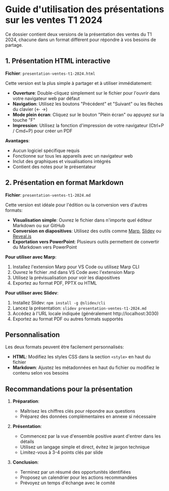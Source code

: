 # Guide d'utilisation des présentations sur les ventes T1 2024

Ce dossier contient deux versions de la présentation des ventes du T1 2024, chacune dans un format différent pour répondre à vos besoins de partage.

## 1. Présentation HTML interactive

**Fichier**: `presentation-ventes-t1-2024.html`

Cette version est la plus simple à partager et à utiliser immédiatement:

- **Ouverture**: Double-cliquez simplement sur le fichier pour l'ouvrir dans votre navigateur web par défaut
- **Navigation**: Utilisez les boutons "Précédent" et "Suivant" ou les flèches du clavier (← →)
- **Mode plein écran**: Cliquez sur le bouton "Plein écran" ou appuyez sur la touche "F"
- **Impression**: Utilisez la fonction d'impression de votre navigateur (Ctrl+P / Cmd+P) pour créer un PDF

**Avantages**:
- Aucun logiciel spécifique requis
- Fonctionne sur tous les appareils avec un navigateur web
- Inclut des graphiques et visualisations intégrés
- Contient des notes pour le présentateur

## 2. Présentation en format Markdown

**Fichier**: `presentation-ventes-t1-2024.md`

Cette version est idéale pour l'édition ou la conversion vers d'autres formats:

- **Visualisation simple**: Ouvrez le fichier dans n'importe quel éditeur Markdown ou sur GitHub
- **Conversion en diapositives**: Utilisez des outils comme [Marp](https://marp.app/), [Slidev](https://sli.dev/) ou [Reveal.js](https://revealjs.com/)
- **Exportation vers PowerPoint**: Plusieurs outils permettent de convertir du Markdown vers PowerPoint

**Pour utiliser avec Marp**:
1. Installez l'extension Marp pour VS Code ou utilisez Marp CLI
2. Ouvrez le fichier .md dans VS Code avec l'extension Marp
3. Utilisez la prévisualisation pour voir les diapositives
4. Exportez au format PDF, PPTX ou HTML

**Pour utiliser avec Slidev**:
1. Installez Slidev: `npm install -g @slidev/cli`
2. Lancez la présentation: `slidev presentation-ventes-t1-2024.md`
3. Accédez à l'URL locale indiquée (généralement http://localhost:3030)
4. Exportez au format PDF ou autres formats supportés

## Personnalisation

Les deux formats peuvent être facilement personnalisés:

- **HTML**: Modifiez les styles CSS dans la section `<style>` en haut du fichier
- **Markdown**: Ajustez les métadonnées en haut du fichier ou modifiez le contenu selon vos besoins

## Recommandations pour la présentation

1. **Préparation**:
   - Maîtrisez les chiffres clés pour répondre aux questions
   - Préparez des données complémentaires en annexe si nécessaire

2. **Présentation**:
   - Commencez par la vue d'ensemble positive avant d'entrer dans les détails
   - Utilisez un langage simple et direct, évitez le jargon technique
   - Limitez-vous à 3-4 points clés par slide

3. **Conclusion**:
   - Terminez par un résumé des opportunités identifiées
   - Proposez un calendrier pour les actions recommandées
   - Prévoyez un temps d'échange avec le comité